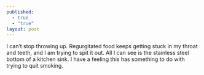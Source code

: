 ```yaml
---
published: 
  - true
  - "true"
layout: post
---
```


I can’t stop throwing up. Regurgitated food keeps getting stuck in my throat and teeth, and I am trying to spit it out. All I can see is the stainless steel bottom of a kitchen sink. I have a feeling this has something to do with trying to quit smoking.